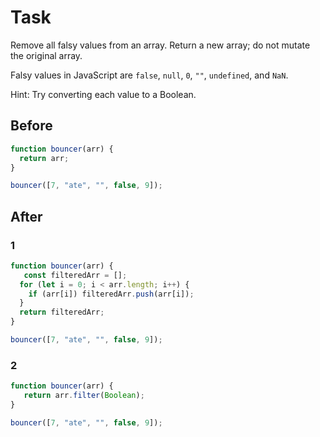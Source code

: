 # Task

Remove all falsy values from an array. Return a new array; do not mutate the original array.

Falsy values in JavaScript are `false`, `null`, `0`, `""`, `undefined`, and `NaN`.

Hint: Try converting each value to a Boolean.

 ## Before

```javascript
function bouncer(arr) {
  return arr;
}

bouncer([7, "ate", "", false, 9]);
```

## After

### 1 

```javascript
function bouncer(arr) {
   const filteredArr = [];
  for (let i = 0; i < arr.length; i++) {
    if (arr[i]) filteredArr.push(arr[i]);
  }
  return filteredArr;
}

bouncer([7, "ate", "", false, 9]);
```

### 2 

```javascript
function bouncer(arr) {
   return arr.filter(Boolean);
}

bouncer([7, "ate", "", false, 9]);
```
